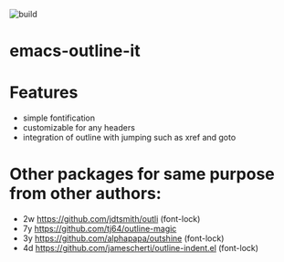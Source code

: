 ![build](https://github.com/Anoncheg1/emacs-outline-it/workflows/melpazoid/badge.svg)

# emacs-outline-it

# Features
- simple fontification
- customizable for any headers
- integration of outline with jumping such as xref and goto


# Other packages for same purpose from other authors:
- 2w https://github.com/jdtsmith/outli (font-lock)
- 7y https://github.com/tj64/outline-magic
- 3y https://github.com/alphapapa/outshine (font-lock)
- 4d https://github.com/jamescherti/outline-indent.el (font-lock)
